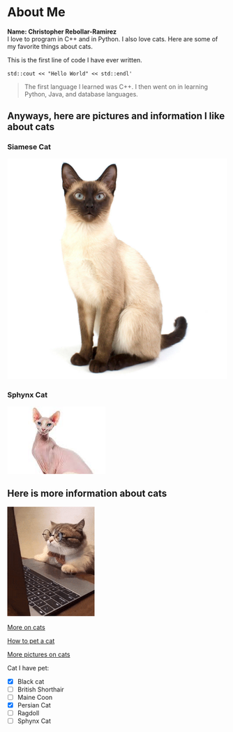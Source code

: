 # About Me

**Name: Christopher Rebollar-Ramirez** \
I love to program in C++ and in Python. I also love cats. Here are some of my favorite things about cats.

This is the first line of code I have ever written.
```
std::cout << "Hello World" << std::endl'
```
> The first language I learned was C++. I then went on in learning Python, Java, and database languages.

## Anyways, here are pictures and information I like about cats

### Siamese Cat
![Siamese cat](Siamese-Cat_0.webp)

### Sphynx Cat
![Cat](sphynxcat.jpeg)

## Here is more information about cats

![This is an image of a cat](computercat.gif)

[More on cats](factsoncats.md)

[How to pet a cat](petcat.md)

[More pictures on cats](https://pixabay.com/images/search/cat/)

Cat I have pet:
- [X]  Black cat
- [ ]  British Shorthair
- [ ]  Maine Coon
- [X]  Persian Cat
- [ ]  Ragdoll
- [ ]  Sphynx Cat